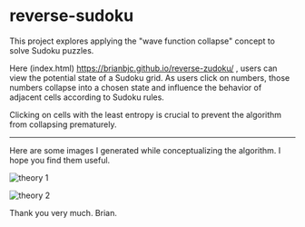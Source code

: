 # reverse-sudoku
This project explores applying the "wave function collapse" concept to solve Sudoku puzzles.

Here (index.html) https://brianbjc.github.io/reverse-zudoku/ , users can view the potential state of a Sudoku grid. As users click on numbers, those numbers collapse into a chosen state and influence the behavior of adjacent cells according to Sudoku rules. 

Clicking on cells with the least entropy is crucial to prevent the algorithm from collapsing prematurely.

-------------

Here are some images I generated while conceptualizing the algorithm. I hope you find them useful.


![theory 1](https://github.com/brianbjc/reverse-zudoku/assets/167697382/d8c5b98c-bdc5-4558-9c05-8c2274d36ec6)


![theory 2](https://github.com/brianbjc/reverse-zudoku/assets/167697382/a2dfb1be-6e96-46b1-8b03-deffed18e7c6)

Thank you very much. 
Brian.
